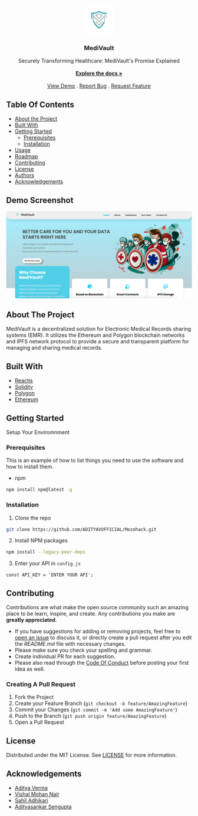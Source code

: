 <br/>
<p align="center">
  <a href="">
    <img src="https://raw.githubusercontent.com/ADITYAVOFFICIAL/Mozohack/main/src/assets/img/logo/Symbol.png?token=GHSAT0AAAAAACQA5BH3SJ3MCMBSUTONALKAZQMLBMQ" alt="Logo" width="80" height="80">
  </a>

  <h3 align="center">MediVault</h3>

  <p align="center">
    Securely Transforming Healthcare: MediVault's Promise Explained
    <br/>
    <br/>
    <a href="https://github.com/Sahilopl/MOZOHACK"><strong>Explore the docs »</strong></a>
    <br/>
    <br/>
    <a href="https://mozohack.vercel.app/">View Demo</a>
    .
    <a href="https://github.com/ADITYAVOFFICIAL/Mozohack/issues">Report Bug</a>
    .
    <a href="https://github.com/ADITYAVOFFICIAL/Mozohack/issues">Request Feature</a>
  </p>
</p>



## Table Of Contents

* [About the Project](#about-the-project)
* [Built With](#built-with)
* [Getting Started](#getting-started)
  * [Prerequisites](#prerequisites)
  * [Installation](#installation)
* [Usage](#usage)
* [Roadmap](#roadmap)
* [Contributing](#contributing)
* [License](#license)
* [Authors](#authors)
* [Acknowledgements](#acknowledgements)

## Demo Screenshot

![Screen Shot](https://raw.githubusercontent.com/ADITYAVOFFICIAL/Mozohack/main/public/ss.png?token=GHSAT0AAAAAACQA5BH2INK4UQEUSNS7U2I2ZQMLEEQ)

## About The Project

MediVault is a decentralized solution for Electronic Medical Records sharing systems (EMR). It utilizes the Ethereum and Polygon blockchain networks and IPFS network protocol to provide a secure and transparent platform for managing and sharing medical records.

## Built With

* [Reactjs]()
* [Solidity]()
* [Polygon]()
* [Ethereum]()

## Getting Started

Setup Your Enviromnment

### Prerequisites

This is an example of how to list things you need to use the software and how to install them.

* npm

```sh
npm install npm@latest -g
```

### Installation



1. Clone the repo

```sh
git clone https://github.com/ADITYAVOFFICIAL/Mozohack.git
```

2. Install NPM packages

```sh
npm install --legacy-peer-deps
```

3. Enter your API in `config.js`

```JS
const API_KEY = 'ENTER YOUR API';
```

## Contributing

Contributions are what make the open source community such an amazing place to be learn, inspire, and create. Any contributions you make are **greatly appreciated**.
* If you have suggestions for adding or removing projects, feel free to [open an issue](https://github.com/ADITYAVOFFICIAL/Mozohack/issues/new) to discuss it, or directly create a pull request after you edit the *README.md* file with necessary changes.
* Please make sure you check your spelling and grammar.
* Create individual PR for each suggestion.
* Please also read through the [Code Of Conduct](https://github.com/ADITYAVOFFICIAL/Mozohack/blob/main/CODE_OF_CONDUCT.md) before posting your first idea as well.

### Creating A Pull Request

1. Fork the Project
2. Create your Feature Branch (`git checkout -b feature/AmazingFeature`)
3. Commit your Changes (`git commit -m 'Add some AmazingFeature'`)
4. Push to the Branch (`git push origin feature/AmazingFeature`)
5. Open a Pull Request

## License

Distributed under the MIT License. See [LICENSE](https://github.com/ADITYAVOFFICIAL/Mozohack/blob/main/LICENSE.md) for more information.


## Acknowledgements

* [Aditya Verma](https://github.com/ADITYAVOFFICIAL/Mavericks)
* [Vishal Mohan Nair](https://github.com/Whis2903)
* [Sahil Adhikari](https://github.com/Sahilopl)
* [Adityasankar Sengupta](https://github.com/Adityasankar5)
